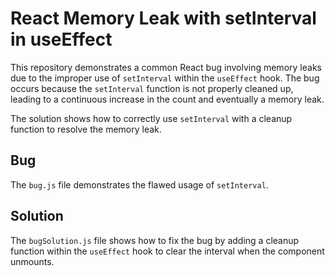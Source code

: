 # React Memory Leak with setInterval in useEffect

This repository demonstrates a common React bug involving memory leaks due to the improper use of `setInterval` within the `useEffect` hook. The bug occurs because the `setInterval` function is not properly cleaned up, leading to a continuous increase in the count and eventually a memory leak. 

The solution shows how to correctly use `setInterval` with a cleanup function to resolve the memory leak.

## Bug
The `bug.js` file demonstrates the flawed usage of `setInterval`. 

## Solution
The `bugSolution.js` file shows how to fix the bug by adding a cleanup function within the `useEffect` hook to clear the interval when the component unmounts.